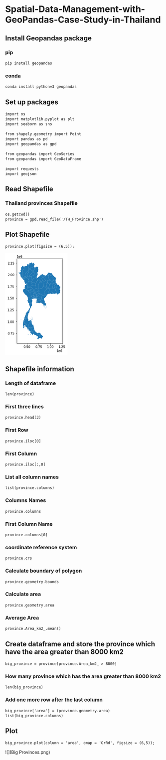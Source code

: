 # Spatial-Data-Management-with-GeoPandas-Case-Study-in-Thailand

## Install Geopandas package

### pip
```
pip install geopandas
```

### conda
```
conda install python=3 geopandas
```

## Set up packages

```
import os
import matplotlib.pyplot as plt
import seaborn as sns

from shapely.geometry import Point
import pandas as pd
import geopandas as gpd

from geopandas import GeoSeries
from geopandas import GeoDataFrame

import requests
import geojson
```
## Read Shapefile
### Thailand provinces Shapefile

```
os.getcwd()
province = gpd.read_file('/TH_Province.shp')
```

## Plot Shapefile
```
province.plot(figsize = (6,5));
```
![](Thailand-Shapefile.png)<!-- -->

## Shapefile information

### Length of dataframe
```
len(province)
```

### First three lines
```
province.head(3)
```

### First Row
```
province.iloc[0]
```

### First Column
```
province.iloc[:,0]
```

### List all column names
```
list(province.columns) 
```

### Columns Names
```
province.columns
```

### First Column Name
```
province.columns[0]
```

### coordinate reference system
```
province.crs
```

### Calculate boundary of polygon
```
province.geometry.bounds
```

### Calculate area
```
province.geometry.area
```

### Average Area
```
province.Area_km2_.mean()
```

## Create dataframe and store the province which have the area greater than 8000 km2
```
big_province = province[province.Area_km2_ > 8000]
```

### How many province which has the area greater than 8000 km2
```
len(big_province)
```

### Add one more row after the last column
```
big_province['area'] = (province.geometry.area)
list(big_province.columns) 
```

## Plot
```
big_province.plot(column = 'area', cmap = 'OrRd', figsize = (6,5));
```

![](Big Provinces.png)<!-- -->
